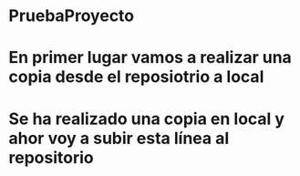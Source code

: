 # PruebaProyecto

# En primer lugar vamos a realizar una copia desde el reposiotrio a local
# Se ha realizado una copia en local y ahor voy a subir esta línea al repositorio
